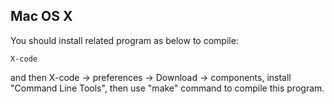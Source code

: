 Mac OS X
---------

You should install related program as below to compile:

    X-code
	
and then X-code -> preferences -> Download -> components,
install "Command Line Tools", then use "make" command to 
compile this program. 
